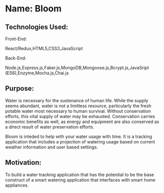 # Name: Bloom

## Technologies Used:

<p>Front-End:<p>
<p>React/Redux,HTML5,CSS3,JavaScript</p>

<p>Back-End:<p>
<p>Node.js,Express.js,Faker.js,MongoDB,Mongoose.js,Bcrypt.js,JavaSript (ES6),Enzyme,Mocha.js,Chai.js</p>


## Purpose:

<p>Water is necessary for the sustenance of human life. While the supply seems abundant, water is not a limitless resource, particularly the fresh potable water most necessary to human survival. Without conservation efforts, this vital supply of water may be exhausted. Conservation carries economic benefits as well, as energy and equipment are also conserved as a direct result of water preservation efforts.</p>

<p>Bloom is inteded to help with your water usage with time. It is a tracking application that includes a projection of watering usage based on current weather information and user based settings.</p>

## Motivation:

<p>To build a water tracking application that has the potential to be the base construct of a smart watering application that interfaces with
smart home appliances.
</p>
